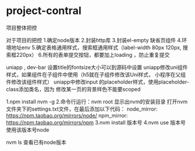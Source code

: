 # project-contral
项目整体把控

对于项目的把控
1.确定node版本
2.封装http库
3.封装el-empty 缺省页组件
4.环境地址env
5.确定表格通用样式，搜索框通用样式（label-width 80px 120px, 搜索框220px）
6.所有的表单提交按钮，都要加上loading ，防止重复提交


uniapp , dev-bar 设置title的fontsize大小可以到源码中设置
uniapp修改uni组件样式，如果组件在子组件中使用（h5就在子组件修改该Uni样式， 小程序在父组件修改该组件样式）
uniapp中修改input 的placeholder样式，使用placeholder-class添加类名，因为<style scoped>中的scoped不生效，在该页面重新写个<style>.placeholder-class{}</style>
修改某一页的背景样色<style>page{background: red}</style>不能要scoped

1.npm install nvm -g
2.命令行运行：nvm root 显示出nvm的安装目录
打开nvm文件夹下的settings.txt文件，在最后添加以下代码：
node_mirror: https://npm.taobao.org/mirrors/node/
npm_mirror: https://npm.taobao.org/mirrors/npm
3.nvm install 版本号
4.nvm use 版本号  使用该版本号node

nvm ls 查看已有node版本

